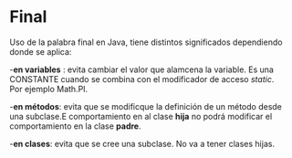 # Final

Uso de la palabra final en Java, tiene distintos significados dependiendo donde se aplica: <br>

-**en variables** : evita cambiar el valor que alamcena la variable. Es una CONSTANTE cuando se combina con el modificador de acceso *static*. <br>
Por ejemplo Math.PI. <br>

-**en métodos**: evita que se modificque la definición de un método desde una subclase.E comportamiento en al clase **hija** no podrá modificar el comportamiento en la clase **padre**.<br>

-**en clases**: evita que se cree una subclase. No va a tener clases hijas.<br>
